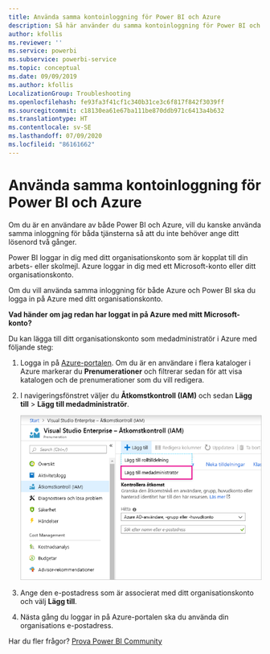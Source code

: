 ```yaml
---
title: Använda samma kontoinloggning för Power BI och Azure
description: Så här använder du samma kontoinloggning för Power BI och Azure
author: kfollis
ms.reviewer: ''
ms.service: powerbi
ms.subservice: powerbi-service
ms.topic: conceptual
ms.date: 09/09/2019
ms.author: kfollis
LocalizationGroup: Troubleshooting
ms.openlocfilehash: fe93fa3f41cf1c340b31ce3c6f817f842f3039ff
ms.sourcegitcommit: c18130ea61e67ba111be870ddb971c6413a4b632
ms.translationtype: HT
ms.contentlocale: sv-SE
ms.lasthandoff: 07/09/2020
ms.locfileid: "86161662"
---
```

# <a name="using-the-same-account-for-power-bi-and-azure"></a>Använda samma kontoinloggning för Power BI och Azure

Om du är en användare av både Power BI och Azure, vill du kanske använda samma inloggning för båda tjänsterna så att du inte behöver ange ditt lösenord två gånger.

Power BI loggar in dig med ditt organisationskonto som är kopplat till din arbets- eller skolmejl.  Azure loggar in dig med ett Microsoft-konto eller ditt organisationskonto.

Om du vill använda samma inloggning för både Azure och Power BI ska du logga in på Azure med ditt organisationskonto.

**Vad händer om jag redan har loggat in på Azure med mitt Microsoft-konto?**

Du kan lägga till ditt organisationskonto som medadministratör i Azure med följande steg:

1. Logga in på [Azure-portalen](https://portal.azure.com/). Om du är en användare i flera kataloger i Azure markerar du **Prenumerationer** och filtrerar sedan för att visa katalogen och de prenumerationer som du vill redigera.

1. I navigeringsfönstret väljer du **Åtkomstkontroll (IAM)** och sedan **Lägg till** \> **Lägg till medadministratör**.

    ![Skärm bild av åtkomstkontroll med Lägg till en medadministratör framhävt.](media/service-admin-how-to-use-the-same-account-as-azure/add-co-administrator.png)

1. Ange den e-postadress som är associerat med ditt organisationskonto och välj **Lägg till**.

1. Nästa gång du loggar in på Azure-portalen ska du använda din organisations e-postadress.

Har du fler frågor? [Prova Power BI Community](https://community.powerbi.com/)
